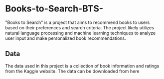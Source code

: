 # Books-to-Search-BTS-

"Books to Search" is a project that aims to recommend books to users based on their preferences and search criteria. The project likely utilizes natural language processing and machine learning techniques to analyze user input and make personalized book recommendations.

## Data
The data used in this project is a collection of book information and ratings from the Kaggle website. The data can be downloaded from here

